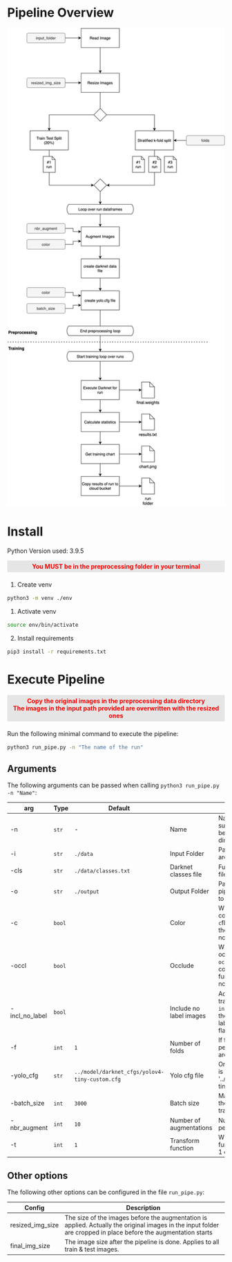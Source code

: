 # Pipeline Overview

<img src="./doc_img/pipeline.png" width=600 />

# Install

Python Version used: 3.9.5

<div style="color:red; margin-bottom: 20px; text-align:center; font-weight: bold; padding: 5px; background: #e5e5e5">
You MUST be in the preprocessing folder in your terminal
</div>

1. Create venv

```zsh
python3 -m venv ./env
```

1. Activate venv

```zsh
source env/bin/activate
```

2. Install requirements

```zsh
pip3 install -r requirements.txt
```

# Execute Pipeline

<div style="color:red; margin-bottom: 20px; text-align:center; font-weight: bold; padding: 5px; background: #e5e5e5">
Copy the original images in the preprocessing data directory<br>
The images in the input path provided are overwritten with the resized ones
</div>

Run the following minimal command to execute the pipeline:

```zsh
python3 run_pipe.py -n "The name of the run"
```

## Arguments

The following arguments can be passed when calling `python3 run_pipe.py -n "Name"`:

| arg            | Type   | Default                                        |                         | Description                                                                                                                                                                  |
| -------------- | ------ | ---------------------------------------------- | ----------------------- | ---------------------------------------------------------------------------------------------------------------------------------------------------------------------------- |
| -n             | `str`  | -                                              | Name                    | Name of this pipeline run. A subfolder with this name will be created in the output directory                                                                                |
| -i             | `str`  | `./data`                                       | Input Folder            | Path where the original images are stored. Default to "./data"                                                                                                               |
| -cls           | `str`  | `./data/classes.txt`                           | Darknet classes file    | Full path to the darknet classes file. E.g. "./data/classes.txt"                                                                                                             |
| -o             | `str`  | `./output`                                     | Output Folder           | Path where the results of this pipeline run are stored. Default to "./output"                                                                                                |
| -c             | `bool` |                                                | Color                   | Whether the images are colored or greyscaled. If the `-c`flag is added to the command, then color is used. If the flag is not added greyscal is used.                        |
| -occl          | `bool` |                                                | Occlude                 | Whether the images should be occluded or not. If the `-occl`flag is added to the command, then the occlude function is applied. If the flag is not added then not.           |
| -incl_no_label | `bool` |                                                | Include no label images | Add the no label images to the training dataset. If the `-incl_no_label`flag is added to the command, then the no label images are added. If the flag is not added then not. |
| -f             | `int`  | `1`                                            | Number of folds         | If f=1 then a train_test_split is performed (20%) if f>1 f-folds are created for training                                                                                    |
| -yolo_cfg      | `str`  | `../model/darknet_cfgs/yolov4-tiny-custom.cfg` | Yolo cfg file           | Original yolovX config file that is beeing modified. Default to '../model/darknet_cfgs/yolov4-tiny-custom.cfg'                                                               |
| -batch_size    | `int`  | `3000`                                         | Batch size              | Max batch size that is saved to the yolovX.cfg file used for training                                                                                                        |
| -nbr_augment   | `int`  | `10`                                           | Number of augmentations | Number of augmentations to perform per train image                                                                                                                           |
| -t             | `int`  | `1`                                            | Transform function      | Which type of transform function to be applied: Number 1 or Number 2                                                                                                         |

## Other options

The following other options can be configured in the file `run_pipe.py`:

| Config           | Description                                                                                                                                                     |
| ---------------- | --------------------------------------------------------------------------------------------------------------------------------------------------------------- |
| resized_img_size | The size of the images before the augmentation is applied. Actually the original images in the input folder are cropped in place before the augmentation starts |
| final_img_size   | The image size after the pipeline is done. Applies to all train & test images.                                                                                  |
